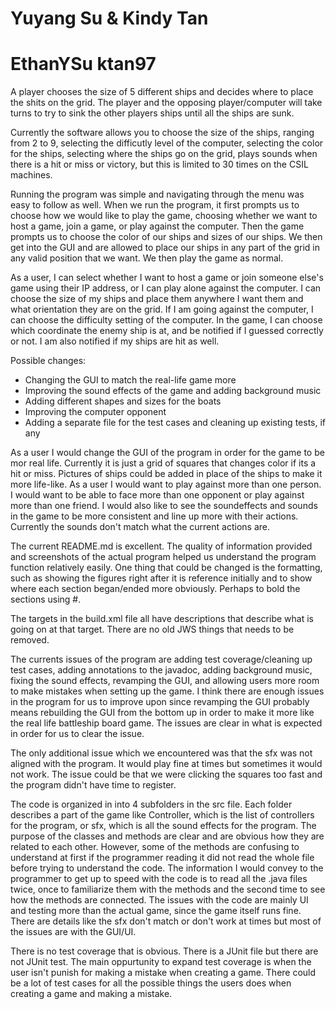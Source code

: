 # Yuyang Su & Kindy Tan
# EthanYSu ktan97
A player chooses the size of 5 different ships and decides where to place the shits on the grid. The player and the opposing player/computer will take turns to try to sink the other players ships until all the ships are sunk.

Currently the software allows you to choose the size of the ships, ranging from 2 to 9, selecting the difficutly level of the 
computer, selecting the color for the ships, selecting where the ships go on the grid, plays sounds when there is a hit or miss or victory, but this is limited to 30 times on the CSIL machines. 

Running the program was simple and navigating through the menu was easy to follow as well. When we run the program, it first prompts us to choose how we would like to play the game, choosing whether we want to host a game, join a game, or play against the computer. Then the game prompts us to choose the color of our ships and sizes of our ships. We then get into the GUI and are allowed to place our ships in any part of the grid in any valid position that we want. We then play the game as normal. 

As a user, I can select whether I want to host a game or join someone else's game using their IP address, or I can play alone against the computer. I can choose the size of my ships and place them anywhere I want them and what orientation they are on the grid. If I am going against the computer, I can choose the difficulty setting of the computer. In the game, I can choose which coordinate the enemy ship is at, and be notified if I guessed correctly or not. I am also notified if my ships are hit as well. 

Possible changes: 

* Changing the GUI to match the real-life game more
* Improving the sound effects of the game and adding background music 
* Adding different shapes and sizes for the boats 
* Improving the computer opponent 
* Adding a separate file for the test cases and cleaning up existing tests, if any

As a user I would change the GUI of the program in order for the game to be mor real life. Currently it is just a grid of squares that changes color if its a hit or miss. Pictures of ships could be added in place of the ships to make it more life-like. As a user I would want to play against more than one person. I would want to be able to face more than one opponent or play against more than one friend. I would also like to see the soundeffects and sounds in the game to be more consistent and line up more with their actions. Currently the sounds don't match what the current actions are. 

The current README.md is excellent. The quality of information provided and screenshots of the actual program helped us understand the program function relatively easily. One thing that could be changed is the formatting, such as showing the figures right after it is reference initially and to show where each section began/ended more obviously. Perhaps to bold the sections using #.

The targets in the build.xml file all have descriptions that describe what is going on at that target. There are no old JWS things that needs to be removed.

The currents issues of the program are adding test coverage/cleaning up test cases, adding annotations to the javadoc, adding background music, fixing the sound effects, revamping the GUI, and allowing users more room to make mistakes when setting up the game. I think there are enough issues in the program for us to improve upon since revamping the GUI probably means rebuilding the GUI from the bottom up in order to make it more like the real life battleship board game. The issues are clear in what is expected in order for us to clear the issue.

The only additional issue which we encountered was that the sfx was not aligned with the program. It would play fine at times but sometimes it would not work. The issue could be that we were clicking the squares too fast and the program didn't have time to register.

The code is organized in into 4 subfolders in the src file. Each folder describes a part of the game like Controller, which is the list of controllers for the program, or sfx, which is all the sound effects for the program. The purpose of the classes and methods are clear and are obvious how they are related to each other. However, some of the methods are confusing to understand at first if the programmer reading it did not read the whole file before trying to understand the code. The information I would convey to the programmer to get up to speed with the code is to read all the .java files twice, once to familiarize them with the methods and the second time to see how the methods are connected. The issues with the code are mainly UI and testing more than the actual game, since the game itself runs fine. There are details like the sfx don't match or don't work at times but most of the issues are with the GUI/UI.

There is no test coverage that is obvious. There is a JUnit file but there are not JUnit test. The main oppurtunity to expand test coverage is when the user isn't punish for making a mistake when creating a game. There could be a lot of test cases for all the possible things the users does when creating a game and making a mistake. 
